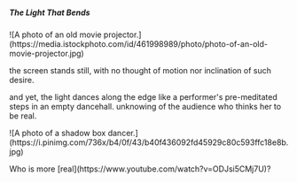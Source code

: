 <h5> The Light That Bends</h5>
![A photo of an old movie projector.](https://media.istockphoto.com/id/461998989/photo/photo-of-an-old-movie-projector.jpg)
<p> the screen stands still, with no thought of motion  
nor inclination of such desire.</p>
<p>and yet, the light dances along the edge  
like a performer's pre-meditated steps in an empty dancehall. unknowing  
of the audience who thinks her to be real.</p>
![A photo of a shadow box dancer.](https://i.pinimg.com/736x/b4/0f/43/b40f436092fd45929c80c593ffc18e8b.jpg)       
<p>Who is more [real](https://www.youtube.com/watch?v=ODJsi5CMj7U)?</p>
